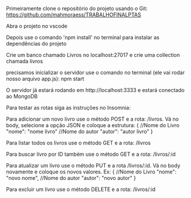 Primeiramente clone o repositório do projeto usando o Git: https://github.com/mahmoraess/TRABALHOFINALPTAS

Abra o projeto no vscode

Depois use o comando 'npm install' no terminal para instalar as dependências do projeto 

Crie um banco chamado Livros no localhost:27017 e crie uma collection chamada livros
 
precisamos inicializar o servidor use o comando no terminal (ele vai rodar nosso arquivo app.js): npm start

O servidor já estará rodando em http://localhost:3333 e estará conectado ao MongoDB


Para testar as rotas siga as instruções no Insomnia:

Para adicionar um novo livro use o método POST e a rota: /livros. Vá no body, selecione a opção JSON e coloque a estrutura: 
{
    //Nome do Livro
  "nome": "nome livro"
    //Nome do autor
  "autor": "autor livro"
}

Para listar todos os livros use o método GET e a rota: /livros

Para buscar livro por ID também use o método GET e a rota: /livros/:id

Para atualizar um livro use o método PUT e a rota /livros/:id. Vá no body novamente e coloque os novos valores. Ex: 
{
    //Nome do Livro 
  "nome": "novo nome",
    //Nome do autor 
  "autor": "novo autor"
}

Para excluir um livro use o método DELETE e a rota: /livros/:id